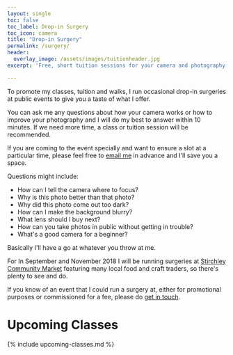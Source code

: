 ```yaml
---
layout: single
toc: false
toc_label: Drop-in Surgery
toc_icon: camera
title: "Drop-in Surgery"
permalink: /surgery/
header:
  overlay_image: /assets/images/tuitionheader.jpg
excerpt: 'Free, short tuition sessions for your camera and photography.'

---
```


To promote my classes, tuition and walks, I run occasional drop-in surgeries at public events to give you a taste of what I offer. 

You can ask me any questions about how your camera works or how to improve your photography and I will do my best to answer within 10 minutes. If we need more time, a class or tuition session will be recommended. 

If you are coming to the event specially and want to ensure a slot at a particular time, please feel free to [email me](http://photo-school.co.uk/contact/) in advance and I'll save you a space. 

Questions might include:

- How can I tell the camera where to focus? 
- Why is this photo better than that photo? 
- Why did this photo come out too dark?
- How can I make the background blurry?
- What lens should I buy next?
- How can you take photos in public without getting in trouble?
- What's a good camera for a beginner? 

Basically I'll have a go at whatever you throw at me.

For In September and November 2018 I will be running surgeries at [Stirchley Community Market](https://stirchleycommunitymarket.co.uk) featuring many local food and craft traders, so there's plenty to see and do. 

If you know of an event that I could run a surgery at, either for promotional purposes or commissioned for a fee, please do [get in touch](http://photo-school.co.uk/contact/). 

# Upcoming Classes

{% include upcoming-classes.md %}